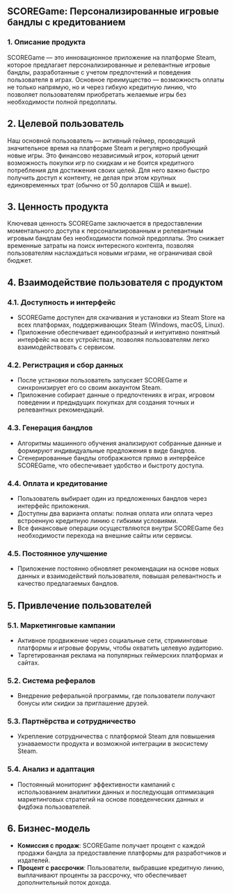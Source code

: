 ## SCOREGame: Персонализированные игровые бандлы с кредитованием

### 1. Описание продукта
SCOREGame — это инновационное приложение на платформе Steam, которое предлагает персонализированные и релевантные игровые бандлы, разработанные с учетом предпочтений и поведения пользователя в играх. Основное преимущество — возможность оплаты не только напрямую, но и через гибкую кредитную линию, что позволяет пользователям приобретать желаемые игры без необходимости полной предоплаты.

## 2. Целевой пользователь
Наш основной пользователь — активный геймер, проводящий значительное время на платформе Steam и регулярно пробующий новые игры. Это финансово независимый игрок, который ценит возможность покупки игр по скидкам и не боится кредитного потребления для достижения своих целей. Для него важно быстро получить доступ к контенту, не делая при этом крупных единовременных трат (обычно от 50 долларов США и выше).

## 3. Ценность продукта
Ключевая ценность SCOREGame заключается в предоставлении моментального доступа к персонализированным и релевантным игровым бандлам без необходимости полной предоплаты. Это снижает временные затраты на поиск интересного контента, позволяя пользователям наслаждаться новыми играми, не ограничивая свой бюджет.

## 4. Взаимодействие пользователя с продуктом
### 4.1. Доступность и интерфейс
- SCOREGame доступен для скачивания и установки из Steam Store на всех платформах, поддерживающих Steam (Windows, macOS, Linux).
- Приложение обеспечивает единообразный и интуитивно понятный интерфейс на всех устройствах, позволяя пользователям легко взаимодействовать с сервисом.
### 4.2. Регистрация и сбор данных
- После установки пользователь запускает SCOREGame и синхронизирует его со своим аккаунтом Steam.
- Приложение собирает данные о предпочтениях в играх, игровом поведении и предыдущих покупках для создания точных и релевантных рекомендаций.
### 4.3. Генерация бандлов
- Алгоритмы машинного обучения анализируют собранные данные и формируют индивидуальные предложения в виде бандлов.
- Сгенерированные бандлы отображаются прямо в интерфейсе SCOREGame, что обеспечивает удобство и быстроту доступа.
### 4.4. Оплата и кредитование
- Пользователь выбирает один из предложенных бандлов через интерфейс приложения.
- Доступны два варианта оплаты: полная оплата или оплата через встроенную кредитную линию с гибкими условиями.
- Все финансовые операции осуществляются внутри SCOREGame без необходимости перехода на внешние сайты или сервисы.
### 4.5. Постоянное улучшение
- Приложение постоянно обновляет рекомендации на основе новых данных и взаимодействий пользователя, повышая релевантность и качество предлагаемых бандлов.

## 5. Привлечение пользователей
### 5.1. Маркетинговые кампании
- Активное продвижение через социальные сети, стриминговые платформы и игровые форумы, чтобы охватить целевую аудиторию.
- Таргетированная реклама на популярных геймерских платформах и сайтах.
### 5.2. Система рефералов
- Внедрение реферальной программы, где пользователи получают бонусы или скидки за приглашение друзей.
### 5.3. Партнёрства и сотрудничество
- Укрепление сотрудничества с платформой Steam для повышения узнаваемости продукта и возможной интеграции в экосистему Steam.
### 5.4. Анализ и адаптация
- Постоянный мониторинг эффективности кампаний с использованием аналитики данных и последующая оптимизация маркетинговых стратегий на основе поведенческих данных и фидбэка пользователей.

## 6. Бизнес-модель
- **Комиссия с продаж**: SCOREGame получает процент с каждой продажи бандла за предоставление платформы для разработчиков и издателей.
- **Процент с рассрочки**: Пользователи, выбравшие кредитную линию, выплачивают проценты за рассрочку, что обеспечивает дополнительный поток дохода.


